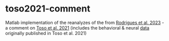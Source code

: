 # toso2021-comment

Matlab implementation of the reanalyzes of the from [Rodrigues et al. 2023](https://www.biorxiv.org/content/10.1101/2023.11.13.566826v1.article-metrics) - a comment on [Toso et al. 2021](https://doi.org/10.1016/j.neuron.2021.08.020) (includes the behavioral & neural [data](https://data.mendeley.com/datasets/wp9h39kbtv/2) originally published in Toso et al. 2021)
